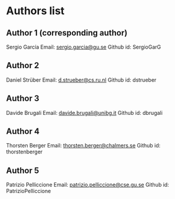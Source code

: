 # Authors list
## Author 1 (corresponding author)
Sergio García
Email: sergio.garcia@gu.se
Github id: SergioGarG

## Author 2
Daniel Strüber 
Email: d.strueber@cs.ru.nl
Github id: dstrueber

## Author 3
Davide Brugali
Email: davide.brugali@unibg.it
Github id: dbrugali

## Author 4
Thorsten Berger
Email: thorsten.berger@chalmers.se
Github id: thorstenberger

## Author 5
Patrizio Pelliccione
Email: patrizio.pelliccione@cse.gu.se
Github id: PatrizioPelliccione